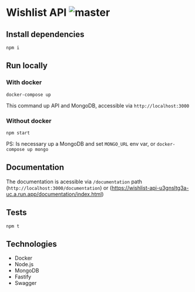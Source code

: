 # Wishlist API ![master](https://github.com/fernandoguedes/wishlist-api/workflows/ci/badge.svg?branch=master)

## Install dependencies

```
npm i
```

## Run locally

### With docker

```
docker-compose up
```

This command up API and MongoDB, accessible via `http://localhost:3000`

### Without docker

```
npm start
```

PS: Is necessary up a MongoDB and set `MONGO_URL` env var, or `docker-compose up mongo`

## Documentation

The documentation is acessible via `/documentation` path (`http://localhost:3000/documentation`) or (https://wishlist-api-u3gnsltg3a-uc.a.run.app/documentation/index.html)

## Tests

```docker-compose up mongo
npm t
```

## Technologies 

- Docker
- Node.js
- MongoDB
- Fastify
- Swagger